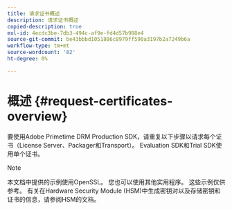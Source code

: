 ```yaml
---
title: 请求证书概述
description: 请求证书概述
copied-description: true
exl-id: 4ecdc3be-7db3-494c-af9e-fd4d57b988e4
source-git-commit: be43bbbd1051886c8979ff590a3197b2a7249b6a
workflow-type: tm+mt
source-wordcount: '82'
ht-degree: 0%

---
```


# 概述 {#request-certificates-overview}

要使用Adobe Primetime DRM Production SDK，请重复以下步骤以请求每个证书（License Server、Packager和Transport）。 Evaluation SDK和Trial SDK使用单个证书。

>[!NOTE]
>
>本文档中提供的示例使用OpenSSL。 您也可以使用其他实用程序。 这些示例仅供参考。 有关在Hardware Security Module (HSM)中生成密钥对以及存储密钥和证书的信息，请参阅HSM的文档。
